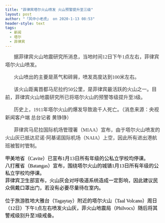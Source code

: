 ```yaml
---
title: "菲律宾塔尔火山喷发 火山预警提升至三级"
layout: post
author: "「风中小老虎」 on 2020-1-13 08:53"
header-style: text
tags:
  - 新闻
  - 塔尔
  - 菲律宾
---
```


<head></head>
<body>
 <p style="line-height:26px;text-indent:2em;text-align:left"><font style="color:rgb(51, 51, 51)"><font face="宋体"><font size="3">据菲律宾火山地震研究所消息，当地时间12日下午1点左右，菲律宾塔尔火山喷发。</font></font></font></p>
 <p style="line-height:26px;text-indent:2em;text-align:left"><font style="color:rgb(51, 51, 51)"><font face="宋体"><font size="3">火山喷出的主要是蒸气和碎屑，喷发高度达到100米左右。</font></font></font></p>
 <p style="line-height:26px;text-indent:2em;text-align:left"><font style="color:rgb(51, 51, 51)"><font face="宋体"><font size="3">该火山距离首都马尼拉约50公里，是菲律宾最活跃的火山之一。目前，菲律宾火山地震研究所已将塔尔火山的预警等级提升至3级。</font></font></font></p>
 <p style="line-height:26px;text-indent:2em;text-align:left"><font style="color:rgb(51, 51, 51)"><font face="宋体"><font size="3">历史上，1911年塔尔火山的爆发导致逾千人死亡。（消息来源：央视新闻客户端 总台记者 黄铮铮）</font></font></font></p>
 <p style="line-height:26px;text-indent:2em;text-align:left"><font style="color:rgb(51, 51, 51)"><font face="宋体"><font size="3">菲律宾马尼拉国际机场管理署（MIAA）宣布，由于塔尔火山喷发的火山灰已抵达尼诺·阿基诺国际机场（NAIA）上空，因此所有进出港航班被暂时管制。</font></font></font></p> 
 <div align="left"> 
  <font color="#000"><font face="宋体"><font size="3">甲美地省（Cavite）已宣布1月13日所有年级的公私立学校均停课。</font></font></font> 
 </div> 
 <div align="left"> 
  <font color="#000"><font face="宋体"><font size="3"> </font></font></font> 
 </div> 
 <div align="left"> 
  <font color="#000"><font face="宋体"><font size="3">八打雁省（Batangas）宣布，围绕塔尔火山的城镇1月13日所有年级的公私立学校均停课。</font></font></font> 
 </div> 
 <div align="left"> 
  <font color="#000"><font face="宋体"><font size="3"> </font></font></font> 
 </div> 
 <div align="left"> 
  <font color="#000"><font face="宋体"><font size="3">菲律宾卫生部宣布，火山灰会对呼吸道系统造成一定影响，因此建议民众佩戴口罩出门，若没有必要尽量待在室内。</font></font></font> 
 </div> 
 <div align="left"> 
  <font color="#000"><font face="宋体"><font size="3"><br> 位于旅游胜地大雅台（Tagaytay）附近的塔尔火山（Taal Volcano）周日（12日）下午1点左右喷发火山灰，菲火山地震局（Philvocs）随后将其警戒级别升至3级戒备。</font></font></font> 
 </div>
 <br>
</body>


